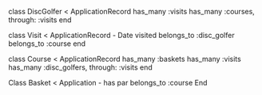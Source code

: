 class DiscGolfer < ApplicationRecord
  has_many :visits
  has_many :courses, through: :visits
end

class Visit < ApplicationRecord - Date visited
  belongs_to :disc_golfer
  belongs_to :course
end

class Course < ApplicationRecord
  has_many :baskets
  has_many :visits
  has_many :disc_golfers, through: :visits
end

Class Basket < Application - has par
  belongs_to :course
End
